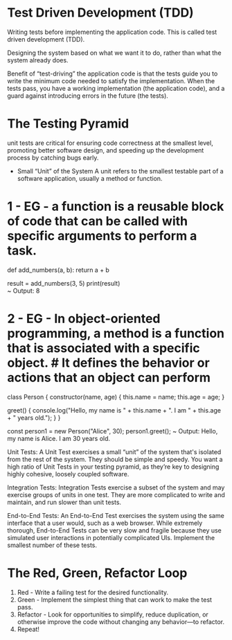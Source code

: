 # Test Driven Development (TDD)
Writing tests before implementing the application code. 
This is called test driven development (TDD).

Designing the system based on what we want it to do, rather than what the system already does.

Benefit of “test-driving” the application code is that the tests guide you to write the minimum code needed to satisfy the implementation. When the tests pass, you have a working implementation (the application code), and a guard against introducing errors in the future (the tests).


# The Testing Pyramid
unit tests are critical for ensuring code correctness at the smallest level, promoting better software design, and speeding up the development process by catching bugs early.

- Small “Unit” of the System
  A unit refers to the smallest testable part of a software application, usually a method or function.

# 1 - EG - a function is a reusable block of code that can be called with specific arguments to perform a task.
def add_numbers(a, b):
  return a + b

result = add_numbers(3, 5)
print(result)  
~ Output: 8

# 2 - EG - In object-oriented programming, a method is a function that is associated with a specific object. #          It defines the behavior or actions that an object can perform
class Person {
  constructor(name, age) {
    this.name = name;
    this.age = age;
  }

  greet() {
    console.log("Hello, my name is " + this.name + ". I am " + this.age + " years old.");
  }
}

const person1 = new Person("Alice", 30);
person1.greet(); 
~ Output: Hello, my name is Alice. I am 30 years old.


Unit Tests: A Unit Test exercises a small “unit” of the system that's isolated from the rest of the system. They should be simple and speedy. You want a high ratio of Unit Tests in your testing pyramid, as they’re key to designing highly cohesive, loosely coupled software.

Integration Tests: Integration Tests exercise a subset of the system and may exercise groups of units in one test. They are more complicated to write and maintain, and run slower than unit tests.

End-to-End Tests: An End-to-End Test exercises the system using the same interface that a user would, such as a web browser. While extremely thorough, End-to-End Tests can be very slow and fragile because they use simulated user interactions in potentially complicated UIs. Implement the smallest number of these tests.

# The Red, Green, Refactor Loop
1. Red - Write a failing test for the desired functionality.
2. Green - Implement the simplest thing that can work to make the test pass.
3. Refactor - Look for opportunities to simplify, reduce duplication, or otherwise improve the code without changing any behavior—to refactor.
4. Repeat!


